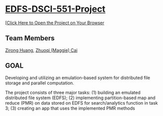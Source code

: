 # [EDFS-DSCI-551-Project](https://huan1551-edfs-dsci-551-project-edfs-llju8u.streamlit.app/)
[[Click Here to Open the Project on Your Browser](https://huan1551-edfs-dsci-551-project-edfs-llju8u.streamlit.app/)

## Team Members
[Zirong Huang](https://github.com/huan1551), [Zhuoqi (Maggie) Cai](https://github.com/MaggieZQC)
## GOAL
Developing and utilizing an emulation-based system for distributed file storage and parallel computation. 

The project consists of three major tasks: (1) building an emulated distributed file system (EDFS); (2) implementing partition-based map and reduce (PMR) on data stored on EDFS for search/analytics function in task 3; (3) creating an app that uses the implemented PMR methods
